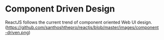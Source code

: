 # Component Driven Design

ReactJS follows the current trend of component oriented Web UI design. 
(https://github.com/santhoshthepro/reactjs/blob/master/images/component-driven.png)
